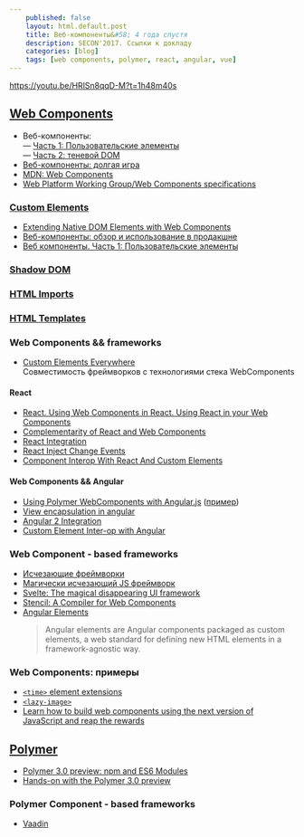 ```yaml
---
    published: false
    layout: html.default.post
    title: Веб-компоненты&#58; 4 года спустя
    description: SECON'2017. Ссылки к докладу
    categories: [blog]
    tags: [web components, polymer, react, angular, vue]
---
```



<https://youtu.be/HRlSn8qqD-M?t=1h48m40s>

## [Web Components](http://w3c.github.io/webcomponents/explainer/)
*   Веб-компоненты:  
    — [Часть 1: Пользовательские элементы](https://habrahabr.ru/post/349366/)  
    — [Часть 2: теневой DOM](https://habrahabr.ru/post/350872/)
*   [Веб-компоненты: долгая игра](http://css-live.ru/articles/veb-komponenty-dolgaya-igra.html)
*   [MDN: Web Components](https://developer.mozilla.org/en-US/docs/Web/Web_Components)
*   [Web Platform Working Group/Web Components specifications](https://www.w3.org/WebPlatform/WG/PubStatus#webcomps)

### [Custom Elements](http://w3c.github.io/webcomponents/spec/custom/)
*   [Extending Native DOM Elements with Web Components](https://blog.revillweb.com/extending-native-dom-elements-with-web-components-233350c8e86a)
*   [Веб-компоненты: обзор и использование в продакшне](https://habrahabr.ru/post/346670/)
*   [Веб компоненты. Часть 1: Пользовательские элементы](https://habrahabr.ru/post/349366/)

### [Shadow DOM](http://w3c.github.io/webcomponents/spec/shadow/)

### [HTML Imports](http://w3c.github.io/webcomponents/spec/imports/)

### [HTML Templates](https://dvcs.w3.org/hg/webcomponents/raw-file/tip/spec/templates/index.html)

### Web Components && frameworks
*   [Custom Elements Everywhere](https://custom-elements-everywhere.com/)  
    Совместимость фреймворков с технологиями стека WebComponents

#### React
*   [React. Using Web Components in React. Using React in your Web Components](https://facebook.github.io/react/docs/webcomponents.html)
*   [Complementarity of React and Web Components](http://webcomponents.org/presentations/complementarity-of-react-and-web-components-at-reactjs-conf/)
*   [React Integration](https://github.com/webcomponents/react-integration)
*   [React Inject Change Events](https://github.com/clubajax/react-inject-change-events)
*   [Component Interop With React And Custom Elements](https://addyosmani.com/blog/component-interop-with-react-and-custom-elements/)


#### Web Components && Angular
*   [Using Polymer WebComponents with Angular.js](https://jcrowther.io/2015/05/26/using-polymer-webcomponents-with-angular-js/)
    ([пример](http://jshcrowthe.github.io/polymer-angular-demo/index.html))
*   [View encapsulation in angular](https://blog.thoughtram.io/angular/2015/06/29/shadow-dom-strategies-in-angular2.html)
*   [Angular 2 Integration](https://vaadin.com/docs/-/part/elements/angular2-polymer/overview.html)
*   [Custom Element Inter-op with Angular](https://medium.com/@dee_bloo/custom-element-inter-op-with-angular-2-ed75f013a9ba)


### Web Component - based frameworks
*   [Исчезающие фреймворки](https://habr.com/post/414869/)
*   [Магически исчезающий JS фреймворк](https://habr.com/post/345028/)
*   [Svelte: The magical disappearing UI framework](https://svelte.technology/)
*   [Stencil: A Compiler for Web Components](https://stenciljs.com/docs/intro)
*   [Angular Elements](https://angular.io/guide/elements)  
    > Angular elements are Angular components packaged as custom elements, a web standard for defining new HTML elements in a framework-agnostic way.


### Web Components: примеры
*   [`<time>` element extensions](https://github.com/github/time-elements)
*   [`<lazy-image>`](https://meowni.ca/lazy-image/)
*   [Learn how to build web components using the next version of JavaScript and reap the rewards](https://github.com/RevillWeb/es2015-web-component-tutorial)


## [Polymer](https://www.polymer-project.org)
*   [Polymer 3.0 preview: npm and ES6 Modules](https://www.polymer-project.org/blog/2017-08-22-npm-modules)
*   [Hands-on with the Polymer 3.0 preview](https://www.polymer-project.org/blog/2017-08-23-hands-on-30-preview)

### Polymer Component - based frameworks
*   [Vaadin](https://vaadin.com)
